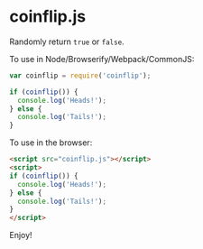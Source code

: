coinflip.js
===========

Randomly return `true` or `false`.

To use in Node/Browserify/Webpack/CommonJS:

```js
var coinflip = require('coinflip');

if (coinflip()) {
  console.log('Heads!');
} else {
  console.log('Tails!');
}
```

To use in the browser:

```html
<script src="coinflip.js"></script>
<script>
if (coinflip()) {
  console.log('Heads!');
} else {
  console.log('Tails!');
}
</script>
```

Enjoy!
